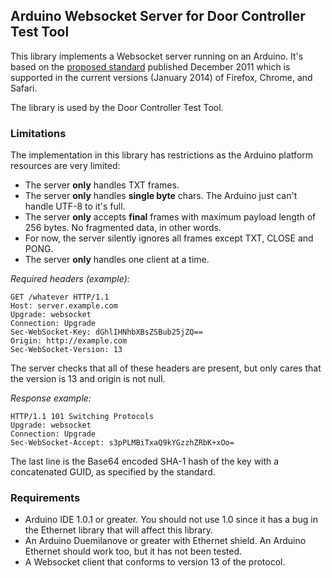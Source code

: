 ## Arduino Websocket Server for Door Controller Test Tool

This library implements a Websocket server running on an Arduino. It's based on the [proposed standard][1] published December 2011 which is supported in the current versions (January 2014) of Firefox, Chrome, and Safari.

The library is used by the Door Controller Test Tool.

### Limitations

The implementation in this library has restrictions as the Arduino platform resources are very limited:

* The server **only** handles TXT frames.
* The server **only** handles **single byte** chars. The Arduino just can't handle UTF-8 to it's full.
* The server **only** accepts **final** frames with maximum payload length of 256 bytes. No fragmented data, in other words.
* For now, the server silently ignores all frames except TXT, CLOSE and PONG.
* The server **only** handles one client at a time. 

_Required headers (example):_

	GET /whatever HTTP/1.1
	Host: server.example.com
	Upgrade: websocket
	Connection: Upgrade
	Sec-WebSocket-Key: dGhlIHNhbXBsZSBub25jZQ==
	Origin: http://example.com
	Sec-WebSocket-Version: 13

The server checks that all of these headers are present, but only cares that the version is 13 and origin is not null.

_Response example:_

	HTTP/1.1 101 Switching Protocols
	Upgrade: websocket
	Connection: Upgrade
	Sec-WebSocket-Accept: s3pPLMBiTxaQ9kYGzzhZRbK+xOo=

The last line is the Base64 encoded SHA-1 hash of the key with a concatenated GUID, as specified by the standard.

### Requirements

* Arduino IDE 1.0.1 or greater. You should not use 1.0 since it has a bug in the Ethernet library that will affect this library.
* An Arduino Duemilanove or greater with Ethernet shield. An Arduino Ethernet should work too, but it has not been tested.
* A Websocket client that conforms to version 13 of the protocol.

[1]: http://datatracker.ietf.org/doc/rfc6455/?include_text=1 "Protol version implemented here"
